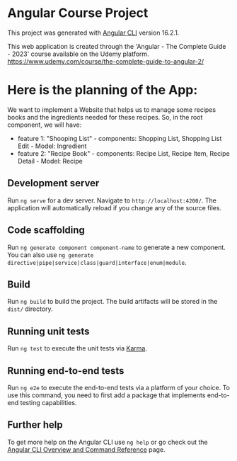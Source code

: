 # Angular Course Project

This project was generated with [Angular CLI](https://github.com/angular/angular-cli) version 16.2.1.

This web application is created through the 'Angular - The Complete Guide - 2023' course available on the Udemy platform.
https://www.udemy.com/course/the-complete-guide-to-angular-2/

# Here is the planning of the App:

We want to implement a Website that helps us to manage some recipes books and the ingredients needed for these recipes.
So, in the root component, we will have:

- feature 1: "Shooping List" - components: Shopping List, Shopping List Edit - Model: Ingredient
- feature 2: "Recipe Book" - components: Recipe List, Recipe Item, Recipe Detail - Model: Recipe

## Development server

Run `ng serve` for a dev server. Navigate to `http://localhost:4200/`. The application will automatically reload if you change any of the source files.

## Code scaffolding

Run `ng generate component component-name` to generate a new component. You can also use `ng generate directive|pipe|service|class|guard|interface|enum|module`.

## Build

Run `ng build` to build the project. The build artifacts will be stored in the `dist/` directory.

## Running unit tests

Run `ng test` to execute the unit tests via [Karma](https://karma-runner.github.io).

## Running end-to-end tests

Run `ng e2e` to execute the end-to-end tests via a platform of your choice. To use this command, you need to first add a package that implements end-to-end testing capabilities.

## Further help

To get more help on the Angular CLI use `ng help` or go check out the [Angular CLI Overview and Command Reference](https://angular.io/cli) page.
